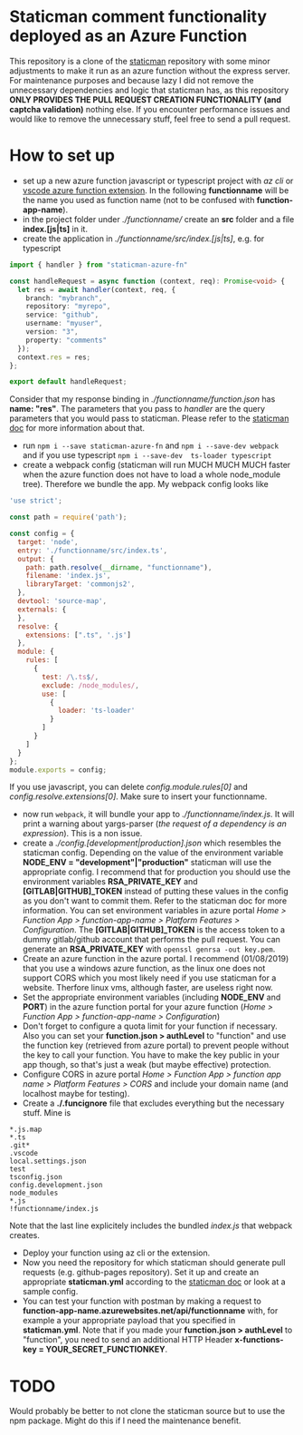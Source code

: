 # Staticman comment functionality deployed as an Azure Function
This repository is a clone of the [staticman](https://github.com/eduardoboucas/staticman) repository with some minor adjustments to make it run as an azure function without the express server. 
For maintenance purposes and because lazy I did not remove the unnecessary dependencies and logic that staticman has, as this repository **ONLY PROVIDES THE PULL REQUEST CREATION FUNCTIONALITY (and captcha validation)** nothing else. If you encounter performance issues and would like to remove the unnecessary stuff, feel free to send a pull request.
# How to set up
- set up a new azure function javascript or typescript project with *az cli* or [vscode azure function extension](https://marketplace.visualstudio.com/items?itemName=ms-azuretools.vscode-azurefunctions). In the following **functionname**  will be the name you used as function name (not to be confused with **function-app-name**).
- in the project folder under *./functionname/* create an **src** folder and a file **index.[js|ts]** in it.
- create the application in *./functionname/src/index.[js|ts]*, e.g. for typescript
```ts
import { handler } from "staticman-azure-fn"

const handleRequest = async function (context, req): Promise<void> {
  let res = await handler(context, req, {
    branch: "mybranch",
    repository: "myrepo",
    service: "github",
    username: "myuser",
    version: "3",
    property: "comments"
  });
  context.res = res;
};

export default handleRequest;
```
Consider that my response binding in *./functionname/function.json* has **name: "res"**.
The parameters that you pass to *handler* are the query parameters that you would pass to staticman. 
Please refer to the [staticman doc](https://staticman.net/) for more information about that.
- run `npm i --save staticman-azure-fn` and `npm i --save-dev webpack` and if you use typescript `npm i --save-dev  ts-loader typescript`
- create a webpack config (staticman will run MUCH MUCH MUCH faster when the azure function does not have to load a whole node_module tree). Therefore we bundle the app. My webpack config looks like
```js
'use strict';

const path = require('path');

const config = {
  target: 'node',
  entry: './functionname/src/index.ts', 
  output: {
    path: path.resolve(__dirname, "functionname"),
    filename: 'index.js',
    libraryTarget: 'commonjs2',
  },
  devtool: 'source-map',
  externals: {
  },
  resolve: {
    extensions: [".ts", '.js']
  },
  module: {
    rules: [
      {
        test: /\.ts$/,
        exclude: /node_modules/,
        use: [
          {
            loader: 'ts-loader'
          }
        ]
      }
    ]
  }
};
module.exports = config;
```
If you use javascript, you can delete *config.module.rules[0]* and *config.resolve.extensions[0]*. Make sure to insert your functionname.
- now run `webpack`, it will bundle your app to *./functionname/index.js*. It will print a warning about yargs-parser (*the request of a dependency is an expression*). This is a non issue.
- create a *./config.[development|production].json* which resembles the staticman config. Depending on the value of the environment variable **NODE_ENV = "development"|"production"** staticman will use the appropriate config. I recommend that for production you should use the environment variables **RSA_PRIVATE_KEY** and **[GITLAB|GITHUB]_TOKEN** instead of putting these values in the config as you don't want to commit them. Refer to the staticman doc for more information. You can set environment variables in azure portal *Home > Function App > function-app-name > Platform Features > Configuration*. The **[GITLAB|GITHUB]_TOKEN** is the access token to a dummy gitlab/github account that performs the pull request. You can generate an **RSA_PRIVATE_KEY** with `openssl genrsa -out key.pem`.
- Create an azure function in the azure portal. I recommend (01/08/2019) that you use a windows azure function, as the linux one does not support CORS which you most likely need if you use staticman for a website. Therfore linux vms, although faster, are useless right now.
- Set the appropriate environment variables (including **NODE_ENV** and **PORT**) in the azure function portal for your azure function (*Home > Function App > function-app-name > Configuration*)
- Don't forget to configure a quota limit for your function if necessary. Also you can set your **function.json > authLevel** to "function" and use the function key (retrieved from azure portal) to prevent people without the key to call your function. You have to make the key public in your app though, so that's just a weak (but maybe effective) protection. 
- Configure CORS in azure portal *Home > Function App > function app name > Platform Features > CORS* and include your domain name (and localhost maybe for testing).
- Create a **./.funcignore** file that excludes everything but the necessary stuff. Mine is
```
*.js.map
*.ts
.git*
.vscode
local.settings.json
test
tsconfig.json
config.development.json
node_modules
*.js
!functionname/index.js
```
Note that the last line explicitely includes the bundled *index.js* that webpack creates.

- Deploy your function using az cli or the extension.
- Now you need the repository for which staticman should generate pull requests (e.g. github-pages repository). Set it up and create an appropriate **staticman.yml** according to the [staticman doc](https://staticman.net/docs/configuration) or look at a sample config.
- You can test your function with postman by making a request to **function-app-name.azurewebsites.net/api/functionname** with, for example a your appropriate payload that you specified in **staticman.yml**. Note that if you made your **function.json > authLevel** to "function", you need to send an additional HTTP Header **x-functions-key = YOUR_SECRET_FUNCTIONKEY**.

# TODO
Would probably be better to not clone the staticman source but to use the npm package. Might do this if I need the maintenance benefit.
